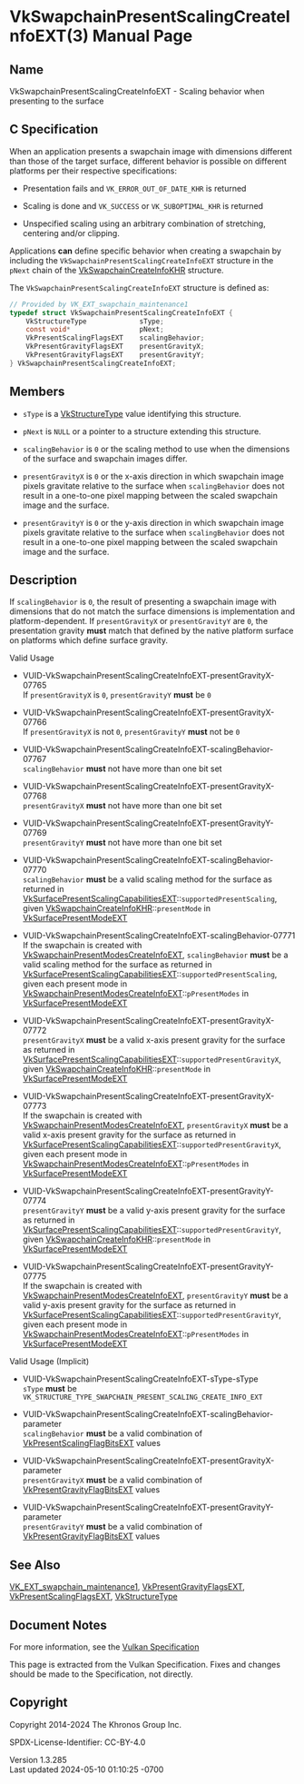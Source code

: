 # VkSwapchainPresentScalingCreateInfoEXT(3) Manual Page

## Name

VkSwapchainPresentScalingCreateInfoEXT - Scaling behavior when
presenting to the surface



## <a href="#_c_specification" class="anchor"></a>C Specification

When an application presents a swapchain image with dimensions different
than those of the target surface, different behavior is possible on
different platforms per their respective specifications:

- Presentation fails and `VK_ERROR_OUT_OF_DATE_KHR` is returned

- Scaling is done and `VK_SUCCESS` or `VK_SUBOPTIMAL_KHR` is returned

- Unspecified scaling using an arbitrary combination of stretching,
  centering and/or clipping.

Applications **can** define specific behavior when creating a swapchain
by including the `VkSwapchainPresentScalingCreateInfoEXT` structure in
the `pNext` chain of the
[VkSwapchainCreateInfoKHR](https://registry.khronos.org/vulkan/specs/1.3-extensions/man/html/VkSwapchainCreateInfoKHR.html) structure.

The `VkSwapchainPresentScalingCreateInfoEXT` structure is defined as:

``` c
// Provided by VK_EXT_swapchain_maintenance1
typedef struct VkSwapchainPresentScalingCreateInfoEXT {
    VkStructureType             sType;
    const void*                 pNext;
    VkPresentScalingFlagsEXT    scalingBehavior;
    VkPresentGravityFlagsEXT    presentGravityX;
    VkPresentGravityFlagsEXT    presentGravityY;
} VkSwapchainPresentScalingCreateInfoEXT;
```

## <a href="#_members" class="anchor"></a>Members

- `sType` is a [VkStructureType](https://registry.khronos.org/vulkan/specs/1.3-extensions/man/html/VkStructureType.html) value identifying
  this structure.

- `pNext` is `NULL` or a pointer to a structure extending this
  structure.

- `scalingBehavior` is `0` or the scaling method to use when the
  dimensions of the surface and swapchain images differ.

- `presentGravityX` is `0` or the x-axis direction in which swapchain
  image pixels gravitate relative to the surface when `scalingBehavior`
  does not result in a one-to-one pixel mapping between the scaled
  swapchain image and the surface.

- `presentGravityY` is `0` or the y-axis direction in which swapchain
  image pixels gravitate relative to the surface when `scalingBehavior`
  does not result in a one-to-one pixel mapping between the scaled
  swapchain image and the surface.

## <a href="#_description" class="anchor"></a>Description

If `scalingBehavior` is `0`, the result of presenting a swapchain image
with dimensions that do not match the surface dimensions is
implementation and platform-dependent. If `presentGravityX` or
`presentGravityY` are `0`, the presentation gravity **must** match that
defined by the native platform surface on platforms which define surface
gravity.

Valid Usage

- <a
  href="#VUID-VkSwapchainPresentScalingCreateInfoEXT-presentGravityX-07765"
  id="VUID-VkSwapchainPresentScalingCreateInfoEXT-presentGravityX-07765"></a>
  VUID-VkSwapchainPresentScalingCreateInfoEXT-presentGravityX-07765  
  If `presentGravityX` is `0`, `presentGravityY` **must** be `0`

- <a
  href="#VUID-VkSwapchainPresentScalingCreateInfoEXT-presentGravityX-07766"
  id="VUID-VkSwapchainPresentScalingCreateInfoEXT-presentGravityX-07766"></a>
  VUID-VkSwapchainPresentScalingCreateInfoEXT-presentGravityX-07766  
  If `presentGravityX` is not `0`, `presentGravityY` **must** not be `0`

- <a
  href="#VUID-VkSwapchainPresentScalingCreateInfoEXT-scalingBehavior-07767"
  id="VUID-VkSwapchainPresentScalingCreateInfoEXT-scalingBehavior-07767"></a>
  VUID-VkSwapchainPresentScalingCreateInfoEXT-scalingBehavior-07767  
  `scalingBehavior` **must** not have more than one bit set

- <a
  href="#VUID-VkSwapchainPresentScalingCreateInfoEXT-presentGravityX-07768"
  id="VUID-VkSwapchainPresentScalingCreateInfoEXT-presentGravityX-07768"></a>
  VUID-VkSwapchainPresentScalingCreateInfoEXT-presentGravityX-07768  
  `presentGravityX` **must** not have more than one bit set

- <a
  href="#VUID-VkSwapchainPresentScalingCreateInfoEXT-presentGravityY-07769"
  id="VUID-VkSwapchainPresentScalingCreateInfoEXT-presentGravityY-07769"></a>
  VUID-VkSwapchainPresentScalingCreateInfoEXT-presentGravityY-07769  
  `presentGravityY` **must** not have more than one bit set

- <a
  href="#VUID-VkSwapchainPresentScalingCreateInfoEXT-scalingBehavior-07770"
  id="VUID-VkSwapchainPresentScalingCreateInfoEXT-scalingBehavior-07770"></a>
  VUID-VkSwapchainPresentScalingCreateInfoEXT-scalingBehavior-07770  
  `scalingBehavior` **must** be a valid scaling method for the surface
  as returned in
  [VkSurfacePresentScalingCapabilitiesEXT](https://registry.khronos.org/vulkan/specs/1.3-extensions/man/html/VkSurfacePresentScalingCapabilitiesEXT.html)::`supportedPresentScaling`,
  given
  [VkSwapchainCreateInfoKHR](https://registry.khronos.org/vulkan/specs/1.3-extensions/man/html/VkSwapchainCreateInfoKHR.html)::`presentMode`
  in [VkSurfacePresentModeEXT](https://registry.khronos.org/vulkan/specs/1.3-extensions/man/html/VkSurfacePresentModeEXT.html)

- <a
  href="#VUID-VkSwapchainPresentScalingCreateInfoEXT-scalingBehavior-07771"
  id="VUID-VkSwapchainPresentScalingCreateInfoEXT-scalingBehavior-07771"></a>
  VUID-VkSwapchainPresentScalingCreateInfoEXT-scalingBehavior-07771  
  If the swapchain is created with
  [VkSwapchainPresentModesCreateInfoEXT](https://registry.khronos.org/vulkan/specs/1.3-extensions/man/html/VkSwapchainPresentModesCreateInfoEXT.html),
  `scalingBehavior` **must** be a valid scaling method for the surface
  as returned in
  [VkSurfacePresentScalingCapabilitiesEXT](https://registry.khronos.org/vulkan/specs/1.3-extensions/man/html/VkSurfacePresentScalingCapabilitiesEXT.html)::`supportedPresentScaling`,
  given each present mode in
  [VkSwapchainPresentModesCreateInfoEXT](https://registry.khronos.org/vulkan/specs/1.3-extensions/man/html/VkSwapchainPresentModesCreateInfoEXT.html)::`pPresentModes`
  in [VkSurfacePresentModeEXT](https://registry.khronos.org/vulkan/specs/1.3-extensions/man/html/VkSurfacePresentModeEXT.html)

- <a
  href="#VUID-VkSwapchainPresentScalingCreateInfoEXT-presentGravityX-07772"
  id="VUID-VkSwapchainPresentScalingCreateInfoEXT-presentGravityX-07772"></a>
  VUID-VkSwapchainPresentScalingCreateInfoEXT-presentGravityX-07772  
  `presentGravityX` **must** be a valid x-axis present gravity for the
  surface as returned in
  [VkSurfacePresentScalingCapabilitiesEXT](https://registry.khronos.org/vulkan/specs/1.3-extensions/man/html/VkSurfacePresentScalingCapabilitiesEXT.html)::`supportedPresentGravityX`,
  given
  [VkSwapchainCreateInfoKHR](https://registry.khronos.org/vulkan/specs/1.3-extensions/man/html/VkSwapchainCreateInfoKHR.html)::`presentMode`
  in [VkSurfacePresentModeEXT](https://registry.khronos.org/vulkan/specs/1.3-extensions/man/html/VkSurfacePresentModeEXT.html)

- <a
  href="#VUID-VkSwapchainPresentScalingCreateInfoEXT-presentGravityX-07773"
  id="VUID-VkSwapchainPresentScalingCreateInfoEXT-presentGravityX-07773"></a>
  VUID-VkSwapchainPresentScalingCreateInfoEXT-presentGravityX-07773  
  If the swapchain is created with
  [VkSwapchainPresentModesCreateInfoEXT](https://registry.khronos.org/vulkan/specs/1.3-extensions/man/html/VkSwapchainPresentModesCreateInfoEXT.html),
  `presentGravityX` **must** be a valid x-axis present gravity for the
  surface as returned in
  [VkSurfacePresentScalingCapabilitiesEXT](https://registry.khronos.org/vulkan/specs/1.3-extensions/man/html/VkSurfacePresentScalingCapabilitiesEXT.html)::`supportedPresentGravityX`,
  given each present mode in
  [VkSwapchainPresentModesCreateInfoEXT](https://registry.khronos.org/vulkan/specs/1.3-extensions/man/html/VkSwapchainPresentModesCreateInfoEXT.html)::`pPresentModes`
  in [VkSurfacePresentModeEXT](https://registry.khronos.org/vulkan/specs/1.3-extensions/man/html/VkSurfacePresentModeEXT.html)

- <a
  href="#VUID-VkSwapchainPresentScalingCreateInfoEXT-presentGravityY-07774"
  id="VUID-VkSwapchainPresentScalingCreateInfoEXT-presentGravityY-07774"></a>
  VUID-VkSwapchainPresentScalingCreateInfoEXT-presentGravityY-07774  
  `presentGravityY` **must** be a valid y-axis present gravity for the
  surface as returned in
  [VkSurfacePresentScalingCapabilitiesEXT](https://registry.khronos.org/vulkan/specs/1.3-extensions/man/html/VkSurfacePresentScalingCapabilitiesEXT.html)::`supportedPresentGravityY`,
  given
  [VkSwapchainCreateInfoKHR](https://registry.khronos.org/vulkan/specs/1.3-extensions/man/html/VkSwapchainCreateInfoKHR.html)::`presentMode`
  in [VkSurfacePresentModeEXT](https://registry.khronos.org/vulkan/specs/1.3-extensions/man/html/VkSurfacePresentModeEXT.html)

- <a
  href="#VUID-VkSwapchainPresentScalingCreateInfoEXT-presentGravityY-07775"
  id="VUID-VkSwapchainPresentScalingCreateInfoEXT-presentGravityY-07775"></a>
  VUID-VkSwapchainPresentScalingCreateInfoEXT-presentGravityY-07775  
  If the swapchain is created with
  [VkSwapchainPresentModesCreateInfoEXT](https://registry.khronos.org/vulkan/specs/1.3-extensions/man/html/VkSwapchainPresentModesCreateInfoEXT.html),
  `presentGravityY` **must** be a valid y-axis present gravity for the
  surface as returned in
  [VkSurfacePresentScalingCapabilitiesEXT](https://registry.khronos.org/vulkan/specs/1.3-extensions/man/html/VkSurfacePresentScalingCapabilitiesEXT.html)::`supportedPresentGravityY`,
  given each present mode in
  [VkSwapchainPresentModesCreateInfoEXT](https://registry.khronos.org/vulkan/specs/1.3-extensions/man/html/VkSwapchainPresentModesCreateInfoEXT.html)::`pPresentModes`
  in [VkSurfacePresentModeEXT](https://registry.khronos.org/vulkan/specs/1.3-extensions/man/html/VkSurfacePresentModeEXT.html)

Valid Usage (Implicit)

- <a href="#VUID-VkSwapchainPresentScalingCreateInfoEXT-sType-sType"
  id="VUID-VkSwapchainPresentScalingCreateInfoEXT-sType-sType"></a>
  VUID-VkSwapchainPresentScalingCreateInfoEXT-sType-sType  
  `sType` **must** be
  `VK_STRUCTURE_TYPE_SWAPCHAIN_PRESENT_SCALING_CREATE_INFO_EXT`

- <a
  href="#VUID-VkSwapchainPresentScalingCreateInfoEXT-scalingBehavior-parameter"
  id="VUID-VkSwapchainPresentScalingCreateInfoEXT-scalingBehavior-parameter"></a>
  VUID-VkSwapchainPresentScalingCreateInfoEXT-scalingBehavior-parameter  
  `scalingBehavior` **must** be a valid combination of
  [VkPresentScalingFlagBitsEXT](https://registry.khronos.org/vulkan/specs/1.3-extensions/man/html/VkPresentScalingFlagBitsEXT.html) values

- <a
  href="#VUID-VkSwapchainPresentScalingCreateInfoEXT-presentGravityX-parameter"
  id="VUID-VkSwapchainPresentScalingCreateInfoEXT-presentGravityX-parameter"></a>
  VUID-VkSwapchainPresentScalingCreateInfoEXT-presentGravityX-parameter  
  `presentGravityX` **must** be a valid combination of
  [VkPresentGravityFlagBitsEXT](https://registry.khronos.org/vulkan/specs/1.3-extensions/man/html/VkPresentGravityFlagBitsEXT.html) values

- <a
  href="#VUID-VkSwapchainPresentScalingCreateInfoEXT-presentGravityY-parameter"
  id="VUID-VkSwapchainPresentScalingCreateInfoEXT-presentGravityY-parameter"></a>
  VUID-VkSwapchainPresentScalingCreateInfoEXT-presentGravityY-parameter  
  `presentGravityY` **must** be a valid combination of
  [VkPresentGravityFlagBitsEXT](https://registry.khronos.org/vulkan/specs/1.3-extensions/man/html/VkPresentGravityFlagBitsEXT.html) values

## <a href="#_see_also" class="anchor"></a>See Also

[VK_EXT_swapchain_maintenance1](https://registry.khronos.org/vulkan/specs/1.3-extensions/man/html/VK_EXT_swapchain_maintenance1.html),
[VkPresentGravityFlagsEXT](https://registry.khronos.org/vulkan/specs/1.3-extensions/man/html/VkPresentGravityFlagsEXT.html),
[VkPresentScalingFlagsEXT](https://registry.khronos.org/vulkan/specs/1.3-extensions/man/html/VkPresentScalingFlagsEXT.html),
[VkStructureType](https://registry.khronos.org/vulkan/specs/1.3-extensions/man/html/VkStructureType.html)

## <a href="#_document_notes" class="anchor"></a>Document Notes

For more information, see the <a
href="https://registry.khronos.org/vulkan/specs/1.3-extensions/html/vkspec.html#VkSwapchainPresentScalingCreateInfoEXT"
target="_blank" rel="noopener">Vulkan Specification</a>

This page is extracted from the Vulkan Specification. Fixes and changes
should be made to the Specification, not directly.

## <a href="#_copyright" class="anchor"></a>Copyright

Copyright 2014-2024 The Khronos Group Inc.

SPDX-License-Identifier: CC-BY-4.0

Version 1.3.285  
Last updated 2024-05-10 01:10:25 -0700
